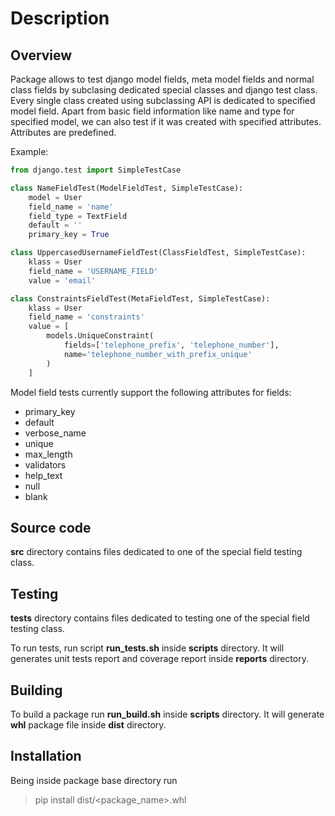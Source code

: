 # Description

## Overview

Package allows to test django model fields, meta model fields and normal class fields by subclasing dedicated special classes and django test class.
Every single class created using subclassing API is dedicated to specified model field. Apart from basic
field information like name and type for specified model, we can also test if it was created with specified attributes. Attributes are predefined.

Example:

```python
from django.test import SimpleTestCase

class NameFieldTest(ModelFieldTest, SimpleTestCase):
    model = User
    field_name = 'name'
    field_type = TextField
    default = ''
    primary_key = True

class UppercasedUsernameFieldTest(ClassFieldTest, SimpleTestCase):
    klass = User
    field_name = 'USERNAME_FIELD'
    value = 'email'

class ConstraintsFieldTest(MetaFieldTest, SimpleTestCase):
    klass = User
    field_name = 'constraints'
    value = [
        models.UniqueConstraint(
            fields=['telephone_prefix', 'telephone_number'],
            name='telephone_number_with_prefix_unique'
        )
    ]
```

Model field tests currently support the following attributes for fields:

- primary_key
- default
- verbose_name
- unique
- max_length
- validators
- help_text
- null
- blank

## Source code

**src** directory contains files dedicated to one of the special field testing class.

## Testing

**tests** directory contains files dedicated to testing one of the special field testing class.

To run tests, run script **run_tests.sh** inside **scripts** directory. It will generates unit tests report and coverage report inside **reports** directory.

## Building

To build a package run **run_build.sh** inside **scripts** directory. It will generate **whl** package file inside **dist** directory.

## Installation

Being inside package base directory run
> pip install dist/<red><package_name></red>.whl
